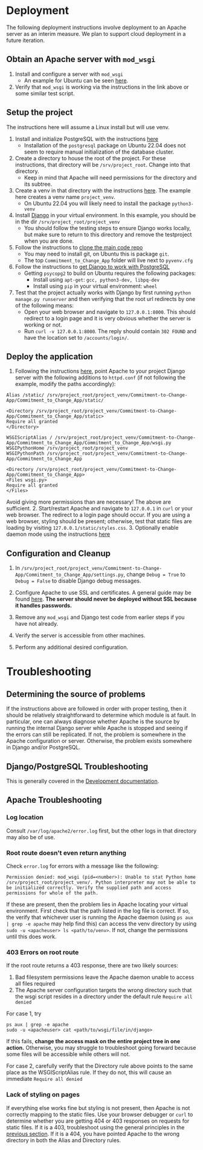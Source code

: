 # Deployment

The following deployment instructions involve deployment to an Apache server as an interim measure. We plan to support cloud deployment in a future iteration.

## Obtain an Apache server with `mod_wsgi`

1. Install and configure a server with `mod_wsgi`
    - An example for Ubuntu can be seen 
[here](https://www.howtoforge.com/how-to-run-python-scripts-with-apache-and-mod-wsgi-on-ubuntu-22-04/).
2. Verify that `mod_wsgi` is working via the instructions in the link above or 
some similar test script.

## Setup the project

The instructions here will assume a Linux install but will use venv.

1. Install and initialize PostgreSQL with the instructions [here](Development.md#Install_and_Configure_PostgreSQL)
    - Installation of the `postgresql` package on Ubuntu 22.04 does not seem to 
require manual initialization of the database cluster.
2. Create a directory to house the root of the project. For these instructions, that directory will be `/srv/project_root`. Change into that directory.
    - Keep in mind that Apache will need permissions for the directory and its subtree.
3. Create a venv in that directory with the instructions [here](Development.md#Create_and_setup_virtual_environment). The example here creates a venv name `project_venv`.
    - On Ubuntu 22.04 you will likely need to install the package `python3-venv`
4. Install [Django](Development.md#Install_Django) in your virtual environment.
In this example, you should be in the dir `/srv/project_root/project_venv`
    - You should follow the testing steps to ensure Django works locally, but
make sure to return to this directory and remove the testproject when you are done.
5. Follow the instructions to [clone the main code repo](Development.md#Clone_the_Main_Code_Repo) 
    - You may need to install git, on Ubuntu this is package `git`.
    - The top `Commitment_to_Change_App` folder will live next to `pyvenv.cfg`
6. Follow the instructions to [get Django to work with PostgreSQL](Development.md#Getting_Django_to_work_with_PostgreSQL)
    - Getting `psycopg2` to build on Ubuntu requires the following packages:
        - Install using `apt-get`: `gcc, python3-dev, libpq-dev`
        - Install using `pip` in your virtual environment: `wheel`
7. Test that the project actually works with Django by first running `python manage.py runserver` and then verifying that the root url redirects by one of the following means:
    - Open your web browser and navigate to `127.0.0.1:8000`. This should 
redirect to a login page and it is very obvious whether the server is working or not.
    - Run `curl -v 127.0.0.1:8000`. The reply should contain `302 FOUND` and have 
the location set to `/accounts/login/`.

## Deploy the application

1. Following the instructions [here](https://docs.djangoproject.com/en/4.2/howto/deployment/wsgi/modwsgi/#basic-configuration), point Apache to your project Django server with the following additions to `httpd.conf` (if not following the example, modify the paths accordingly): 
```
Alias /static/ /srv/project_root/project_venv/Commitment-to-Change-App/Commitment_to_Change_App/static/

<Directory /srv/project_root/project_venv/Commitment-to-Change-App/Commitment_to_Change_App/static>
Require all granted
</Directory>

WSGIScriptAlias / /srv/project_root/project_venv/Commitment-to-Change-App/Commitment_to_Change_App/Commitment_to_Change_App/wsgi.py
WSGIPythonHome /srv/project_root/project_venv
WSGIPythonPath /srv/project_root/project_venv/Commitment-to-Change-App/Commitment_to_Change_App

<Directory /srv/project_root/project_venv/Commitment-to-Change-App/Commitment_to_Change_App>
<Files wsgi.py>
Require all granted
</Files>
```
Avoid giving more permissions than are necessary! The above are sufficient.
2. Start/restart Apache and navigate to `127.0.0.1` in `curl` or your web browser. 
The redirect to a login page should occur. If you are using a web browser, styling should be present; otherwise, test that static files are loading by visiting `127.0.0.1/static/styles.css`.
3. Optionally enable daemon mode using the instructions [here](https://docs.djangoproject.com/en/4.2/howto/deployment/wsgi/modwsgi/#using-mod-wsgi-daemon-mode)

## Configuration and Cleanup

1. In `/srv/project_root/project_venv/Commitment-to-Change-App/Commitment_to_Change_App/settings.py`, 
change `Debug = True` to `Debug = False` to disable Django debug messages.

2. Configure Apache to use SSL and certificates. A general guide may be found 
[here](https://httpd.apache.org/docs/2.4/ssl/ssl_howto.html). **The server 
should never be deployed without SSL because it handles passwords.**

3. Remove any `mod_wsgi` and Django test code from earlier steps if you have not already.

4. Verify the server is accessible from other machines.

5. Perform any additional desired configuration.

# Troubleshooting

## Determining the source of problems

If the instructions above are followed in order with proper testing, then it 
should be relatively straightforward to determine which module is at fault. In
particular, one can always diagnose whether Apache is the source by running
the internal Django server while Apache is stopped and seeing if the errors 
can still be replicated. If not, the problem is somewhere in the Apache 
configuration or server. Otherwise, the problem exists somewhere in Django 
and/or PostgreSQL. 

## Django/PostgreSQL Troubleshooting

This is generally covered in the [Development documentation](Development.md#Troubleshooting).

## Apache Troubleshooting

### Log location

Consult `/var/log/apache2/error.log` first, but the other logs in that directory
may also be of use.

### Root route doesn't even return anything

Check `error.log` for errors with a message like the following:
```
Permission denied: mod_wsgi (pid=<number>): Unable to stat Python home /srv/project_root/project_venv/. Python interpreter may not be able to be initialized correctly. Verify the supplied path and access permissions for whole of the path.
```
If these are present, then the problem lies in Apache locating your virtual 
environment. First check that the path listed in the log file is correct. If 
so, the verify that whichever user is running the Apache daemon (using 
`ps aux | grep -e apache` may help find this) can access the venv directory by 
using `sudo -u <apacheuser> ls <path/to/venv>`. If not, change the permissions 
until this does work.

### 403 Errors on root route

If the root route returns a 403 response, there are two likely sources:
1. Bad filesystem permissions leave the Apache daemon unable to access all
files required
2. The Apache server configuration targets the wrong directory such that the
wsgi script resides in a directory under the default rule `Require all denied`

For case 1, try
```
ps aux | grep -e apache
sudo -u <apacheuser> cat <path/to/wsgi/file/in/django>
```
If this fails, **change the access mask on the entire project tree in one 
action.** Otherwise, you may struggle to troubleshoot going forward because 
some files will be accessible while others will not.

For case 2, carefully verify that the Directory rule above points to the same 
place as the WSGIScriptAlias rule. If they do not, this will cause an immediate
`Require all denied`

### Lack of styling on pages

If everything else works fine but styling is not present, then Apache is not
correctly mapping to the static files. Use your browser debugger or `curl` to 
determine whether you are getting 404 or 403 responses on requests for static
files. If it is a 403, troubleshoot using the general principles in the 
[previous section](#403_Errors_on_route_route). If it is a 404, you have 
pointed Apache to the wrong directory in both the Alias and Directory rules.
